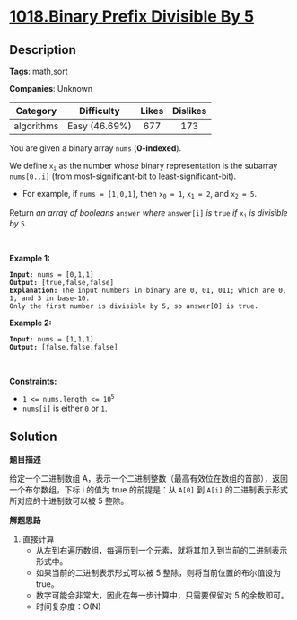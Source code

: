 # [1018.Binary Prefix Divisible By 5](https://leetcode.com/problems/binary-prefix-divisible-by-5/description/)

## Description

**Tags**: math,sort

**Companies**: Unknown

|  Category  |  Difficulty   | Likes | Dislikes |
| :--------: | :-----------: | :---: | :------: |
| algorithms | Easy (46.69%) |  677  |   173    |

<p>You are given a binary array <code>nums</code> (<strong>0-indexed</strong>).</p>
<p>We define <code>x<sub>i</sub></code> as the number whose binary representation is the subarray <code>nums[0..i]</code> (from most-significant-bit to least-significant-bit).</p>
<ul>
  <li>For example, if <code>nums = [1,0,1]</code>, then <code>x<sub>0</sub> = 1</code>, <code>x<sub>1</sub> = 2</code>, and <code>x<sub>2</sub> = 5</code>.</li>
</ul>
<p>Return <em>an array of booleans </em><code>answer</code><em> where </em><code>answer[i]</code><em> is </em><code>true</code><em> if </em><code>x<sub>i</sub></code><em> is divisible by </em><code>5</code>.</p>
<p>&nbsp;</p>
<p><strong class="example">Example 1:</strong></p>
<pre><code><strong>Input:</strong> nums = [0,1,1]
<strong>Output:</strong> [true,false,false]
<strong>Explanation:</strong> The input numbers in binary are 0, 01, 011; which are 0, 1, and 3 in base-10.
Only the first number is divisible by 5, so answer[0] is true.</code></pre>
<p><strong class="example">Example 2:</strong></p>
<pre><code><strong>Input:</strong> nums = [1,1,1]
<strong>Output:</strong> [false,false,false]</code></pre>
<p>&nbsp;</p>
<p><strong>Constraints:</strong></p>
<ul>
  <li><code>1 &lt;= nums.length &lt;= 10<sup>5</sup></code></li>
  <li><code>nums[i]</code> is either <code>0</code> or <code>1</code>.</li>
</ul>

## Solution

**题目描述**

给定一个二进制数组 A，表示一个二进制整数（最高有效位在数组的首部），返回一个布尔数组，下标 i 的值为 true 的前提是：从 `A[0]` 到 `A[i]` 的二进制表示形式所对应的十进制数可以被 5 整除。

**解题思路**

1. 直接计算
   - 从左到右遍历数组，每遍历到一个元素，就将其加入到当前的二进制表示形式中。
   - 如果当前的二进制表示形式可以被 5 整除，则将当前位置的布尔值设为 true。
   - 数字可能会非常大，因此在每一步计算中，只需要保留对 5 的余数即可。
   - 时间复杂度：O(N)
